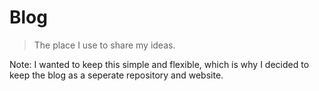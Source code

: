 # Blog
> The place I use to share my ideas.

Note: 
I wanted to keep this simple and flexible, which is why I decided to keep the blog as a seperate repository and website.
